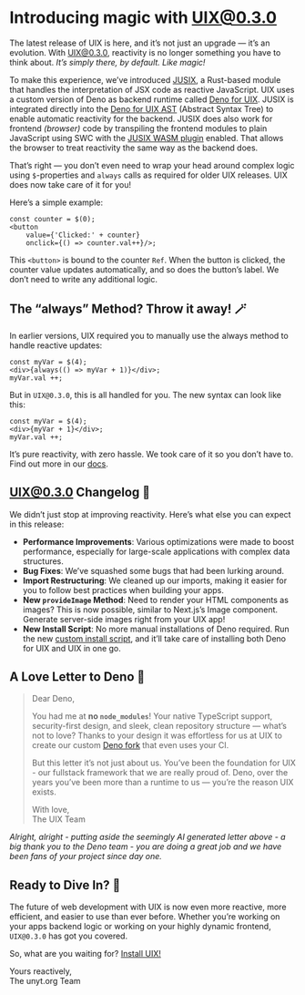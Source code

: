 <!--
	{
		description: "Introducing magic with UIX@0.3.0",
		preview: "res/uix-0.3.0.png",
		date: ~2024-10-15~,
		tag: "Developer",
		author: "Jonas Strehle",
		authorRef: https://github.com/jonasstrehle
	};
-->

# Introducing magic with UIX@0.3.0

The latest release of UIX is here, and it’s not just an upgrade — it’s an evolution. With [UIX@0.3.0](https://github.com/unyt-org/uix), reactivity is no longer something you have to think about. *It’s simply there, by default. Like magic!*

To make this experience, we’ve introduced [JUSIX](https://github.com/unyt-org/jusix), a Rust-based module that handles the interpretation of JSX code as reactive JavaScript. UIX uses a custom version of Deno as backend runtime called [Deno for UIX](https://github.com/unyt-org/deno). JUSIX is integrated directly into the [Deno for UIX AST](https://github.com/unyt-org/deno_ast) (Abstract Syntax Tree) to enable automatic reactivity for the backend. JUSIX does also work for frontend *(browser)* code by transpiling the frontend modules to plain JavaScript using SWC with the [JUSIX WASM plugin](https://github.com/unyt-org/jusix/tree/wasm-plugin) enabled. That allows the browser to treat reactivity the same way as the backend does. 

That’s right — you don’t even need to wrap your head around complex logic using `$`-properties and `always` calls as required for older UIX releases. UIX does now take care of it for you!


Here’s a simple example:

```tsx
const counter = $(0);
<button
	value={'Clicked:' + counter}
	onclick={() => counter.val++}/>;
```

This `<button>` is bound to the counter `Ref`. When the button is clicked, the counter value updates automatically, and so does the button’s label. We don’t need to write any additional logic.

## The “always” Method? Throw it away! 🪄

In earlier versions, UIX required you to manually use the always method to handle reactive updates:

```tsx
const myVar = $(4);
<div>{always(() => myVar + 1)}</div>;
myVar.val ++;
```

But in `UIX@0.3.0`, this is all handled for you. The new syntax can look like this:

```tsx
const myVar = $(4);
<div>{myVar + 1}</div>;
myVar.val ++;
```

It’s pure reactivity, with zero hassle. We took care of it so you don’t have to. Find out more in our [docs](https://docs.unyt.org/manual/uix/getting-started).

## UIX@0.3.0 Changelog 📝
We didn’t just stop at improving reactivity. Here’s what else you can expect in this release:

* **Performance Improvements**: Various optimizations were made to boost performance, especially for large-scale applications with complex data structures.
* **Bug Fixes**: We’ve squashed some bugs that had been lurking around.
* **Import Restructuring**: We cleaned up our imports, making it easier for you to follow best practices when building your apps.
* **New `provideImage` Method**: Need to render your HTML components as images? This is now possible, similar to Next.js’s Image component. Generate server-side images right from your UIX app!
* **New Install Script**: No more manual installations of Deno required. Run the new [custom install script](https://github.com/unyt-org/uix-install), and it’ll take care of installing both Deno for UIX and UIX in one go.


## A Love Letter to Deno 💖
>Dear Deno,
>
>You had me at **no `node_modules`**! Your native TypeScript support, security-first design, and sleek, clean repository structure — what’s not to love? Thanks to your design it was effortless for us at UIX to create our custom [Deno fork](https://github.com/unyt-org/deno) that even uses your CI.
>
>But this letter it’s not just about us. You’ve been the foundation for UIX - our fullstack framework that we are really proud of. Deno, over the years you’ve been more than a runtime to us — you’re the reason UIX exists.
>
>With love,<br/>
>The UIX Team

*Alright, alright - putting aside the seemingly AI generated letter above - a big thank you to the Deno team - you are doing a great job and we have been fans of your project since day one.*

## Ready to Dive In? 🚀
The future of web development with UIX is now even more reactive, more efficient, and easier to use than ever before. Whether you’re working on your apps backend logic or working on your highly dynamic frontend, `UIX@0.3.0` has got you covered.

So, what are you waiting for? [Install UIX!](https://github.com/unyt-org/uix-install)

Yours reactively,<br/>
The unyt.org Team 